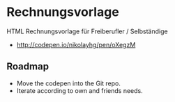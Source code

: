 # Rechnungsvorlage
HTML Rechnungsvorlage für Freiberufler / Selbständige

* http://codepen.io/nikolayhg/pen/oXegzM


## Roadmap

* Move the codepen into the Git repo.
* Iterate according to own and friends needs.
